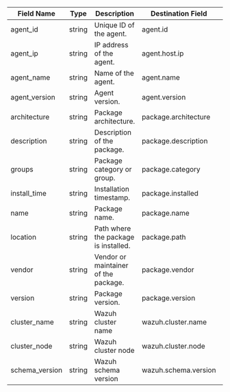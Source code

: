 | Field Name     | Type   | Description                          | Destination Field    | Custom |
|----------------|--------|--------------------------------------|----------------------|--------|
| agent_id       | string | Unique ID of the agent.              | agent.id             | FALSE  |
| agent_ip       | string | IP address of the agent.             | agent.host.ip        | TRUE   |
| agent_name     | string | Name of the agent.                   | agent.name           | FALSE  |
| agent_version  | string | Agent version.                       | agent.version        | FALSE  |
| architecture   | string | Package architecture.                | package.architecture | FALSE  |
| description    | string | Description of the package.          | package.description  | FALSE  |
| groups         | string | Package category or group.           | package.category     | TRUE   |
| install_time   | string | Installation timestamp.              | package.installed    | FALSE  |
| name           | string | Package name.                        | package.name         | FALSE  |
| location       | string | Path where the package is installed. | package.path         | FALSE  |
| vendor         | string | Vendor or maintainer of the package. | package.vendor       | TRUE   |
| version        | string | Package version.                     | package.version      | FALSE  |
| cluster_name   | string | Wazuh cluster name                   | wazuh.cluster.name   | TRUE   |
| cluster_node   | string | Wazuh cluster node                   | wazuh.cluster.node   | TRUE   |
| schema_version | string | Wazuh schema version                 | wazuh.schema.version | TRUE   |
